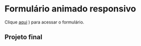 # Formulário animado responsivo
Clique [aqui](![form]https://user-images.githubusercontent.com/72028645/132995225-747918b8-e3af-4bd9-9479-2190b8269778.png)
) para acessar o formulário. 

## Projeto final
